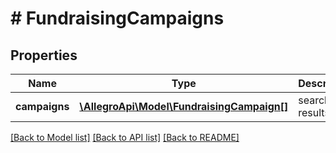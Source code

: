 # # FundraisingCampaigns

## Properties

Name | Type | Description | Notes
------------ | ------------- | ------------- | -------------
**campaigns** | [**\AllegroApi\Model\FundraisingCampaign[]**](FundraisingCampaign.md) | search results | [optional]

[[Back to Model list]](../../README.md#models) [[Back to API list]](../../README.md#endpoints) [[Back to README]](../../README.md)
